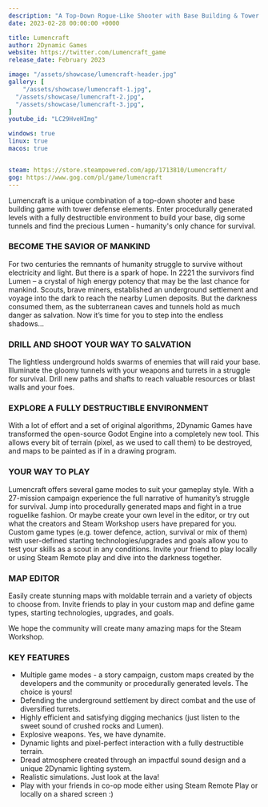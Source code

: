 ```yaml
---
description: "A Top-Down Rogue-Like Shooter with Base Building & Tower Defense."
date: 2023-02-28 00:00:00 +0000

title: Lumencraft
author: 2Dynamic Games
website: https://twitter.com/Lumencraft_game
release_date: February 2023

image: "/assets/showcase/lumencraft-header.jpg"
gallery: [
	"/assets/showcase/lumencraft-1.jpg",
  "/assets/showcase/lumencraft-2.jpg",
  "/assets/showcase/lumencraft-3.jpg",
]
youtube_id: "LC29HveHImg"

windows: true
linux: true
macos: true


steam: https://store.steampowered.com/app/1713810/Lumencraft/
gog: https://www.gog.com/pl/game/lumencraft
---
```


Lumencraft is a unique combination of a top-down shooter and base building game with tower defense elements. Enter procedurally generated levels with a fully destructible environment to build your base, dig some tunnels and find the precious Lumen - humanity's only chance for survival.

### BECOME THE SAVIOR OF MANKIND
For two centuries the remnants of humanity struggle to survive without electricity and light. But there is a spark of hope. In 2221 the survivors find Lumen – a crystal of high energy potency that may be the last chance for mankind. Scouts, brave miners, established an underground settlement and voyage into the dark to reach the nearby Lumen deposits. But the darkness consumed them, as the subterranean caves and tunnels hold as much danger as salvation. Now it’s time for you to step into the endless shadows…

### DRILL AND SHOOT YOUR WAY TO SALVATION
The lightless underground holds swarms of enemies that will raid your base. Illuminate the gloomy tunnels with your weapons and turrets in a struggle for survival. Drill new paths and shafts to reach valuable resources or blast walls and your foes.

### EXPLORE A FULLY DESTRUCTIBLE ENVIRONMENT
With a lot of effort and a set of original algorithms, 2Dynamic Games have transformed the open-source Godot Engine into a completely new tool. This allows every bit of terrain (pixel, as we used to call them) to be destroyed, and maps to be painted as if in a drawing program.

### YOUR WAY TO PLAY
Lumencraft offers several game modes to suit your gameplay style. With a 27-mission campaign experience the full narrative of humanity’s struggle for survival. Jump into procedurally generated maps and fight in a true roguelike fashion. Or maybe create your own level in the editor, or try out what the creators and Steam Workshop users have prepared for you. Custom game types (e.g. tower defence, action, survival or mix of them) with user-defined starting technologies/upgrades and goals allow you to test your skills as a scout in any conditions. Invite your friend to play locally or using Steam Remote play and dive into the darkness together.

### MAP EDITOR

Easily create stunning maps with moldable terrain and a variety of objects to choose from. Invite friends to play in your custom map and define game types, starting technologies, upgrades, and goals.

We hope the community will create many amazing maps for the Steam Workshop.

### KEY FEATURES

- Multiple game modes - a story campaign, custom maps created by the developers and the community or procedurally generated levels. The choice is yours!
- Defending the underground settlement by direct combat and the use of diversified turrets.
- Highly efficient and satisfying digging mechanics (just listen to the sweet sound of crushed rocks and Lumen).
- Explosive weapons. Yes, we have dynamite.
- Dynamic lights and pixel-perfect interaction with a fully destructible terrain.
- Dread atmosphere created through an impactful sound design and a unique 2Dynamic lighting system.
- Realistic simulations. Just look at the lava!
- Play with your friends in co-op mode either using Steam Remote Play or locally on a shared screen :)